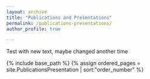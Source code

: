 ```yaml
---
layout: archive
title: "Publications and Presentations"
permalink: /publications-presentations/
author_profile: true

---
```


Test with new text, maybe changed another time

{% include base_path %}
{% assign ordered_pages = site.PublicationsPresentation | sort:"order_number" %}

